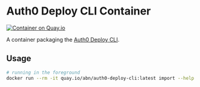 # Auth0 Deploy CLI Container
[![Container on Quay.io](https://quay.io/repository/abn/auth0-deploy-cli/status "Container on Quay.io")](https://quay.io/repository/abn/auth0-deploy-cli)

A container packaging the [Auth0 Deploy CLI](https://github.com/auth0/auth0-deploy-cli).


## Usage
```sh
# running in the foreground
docker run --rm -it quay.io/abn/auth0-deploy-cli:latest import --help
```

